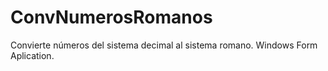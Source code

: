 # ConvNumerosRomanos
Convierte números del sistema decimal al sistema romano. Windows Form Aplication.
